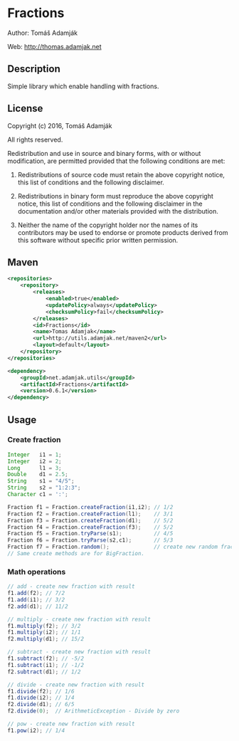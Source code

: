 Fractions
==========

Author: Tomáš Adamják

Web: <http://thomas.adamjak.net>

Description
--------------
Simple library which enable handling with fractions.

License
---------------

Copyright (c) 2016, Tomáš Adamják

All rights reserved.

Redistribution and use in source and binary forms, with or without modification, are permitted provided that the following conditions are met:

1. Redistributions of source code must retain the above copyright notice, this list of conditions and the following disclaimer.

2. Redistributions in binary form must reproduce the above copyright notice, this list of conditions and the following disclaimer in the documentation and/or other materials provided with the distribution.

3. Neither the name of the copyright holder nor the names of its contributors may be used to endorse or promote products derived from this software without specific prior written permission.

Maven
---------------
```xml
<repositories>
	<repository>
		<releases>
			<enabled>true</enabled>
			<updatePolicy>always</updatePolicy>
			<checksumPolicy>fail</checksumPolicy>
		</releases>
		<id>Fractions</id>
		<name>Tomas Adamjak</name>
		<url>http://utils.adamjak.net/maven2</url>
		<layout>default</layout>
	</repository>
</repositories>

<dependency>
	<groupId>net.adamjak.utils</groupId>
	<artifactId>Fractions</artifactId>
	<version>0.6.1</version>
</dependency>
```

Usage
---------------

### Create fraction

```java
Integer   i1 = 1;
Integer   i2 = 2;
Long      l1 = 3;
Double    d1 = 2.5;
String    s1 = "4/5";
String    s2 = "1:2:3";
Character c1 = ':';

Fraction f1 = Fraction.createFraction(i1,i2); // 1/2
Fraction f2 = Fraction.createFraction(l1);    // 3/1
Fraction f3 = Fraction.createFraction(d1);    // 5/2
Fraction f4 = Fraction.createFraction(f3);    // 5/2
Fraction f5 = Fraction.tryParse(s1);          // 4/5
Fraction f6 = Fraction.tryParse(s2,c1);       // 5/3
Fraction f7 = Fraction.random();              // create new random fraction
// Same create methods are for BigFraction.
```

### Math operations
```java
// add - create new fraction with result
f1.add(f2); // 7/2
f1.add(i1); // 3/2
f2.add(d1); // 11/2

// multiply - create new fraction with result
f1.multiply(f2); // 3/2
f1.multiply(i2); // 1/1
f2.multiply(d1); // 15/2

// subtract - create new fraction with result
f1.subtract(f2); // -5/2
f1.subtract(i1); // -1/2
f2.subtract(d1); // 1/2

// divide - create new fraction with result
f1.divide(f2); // 1/6
f1.divide(i2); // 1/4
f2.divide(d1); // 6/5
f2.divide(0);  // ArithmeticException - Divide by zero

// pow - create new fraction with result
f1.pow(i2); // 1/4

```
